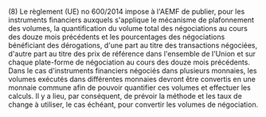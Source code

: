 (8) Le règlement (UE) no 600/2014 impose à l'AEMF de publier, pour les instruments financiers auxquels s'applique le mécanisme de plafonnement des volumes, la quantification du volume total des négociations au cours des douze mois précédents et les pourcentages des négociations bénéficiant des dérogations, d'une part au titre des transactions négociées, d'autre part au titre des prix de référence dans l'ensemble de l'Union et sur chaque plate-forme de négociation au cours des douze mois précédents. Dans le cas d'instruments financiers négociés dans plusieurs monnaies, les volumes exécutés dans différentes monnaies devront être convertis en une monnaie commune afin de pouvoir quantifier ces volumes et effectuer les calculs. Il y a lieu, par conséquent, de prévoir la méthode et les taux de change à utiliser, le cas échéant, pour convertir les volumes de négociation.